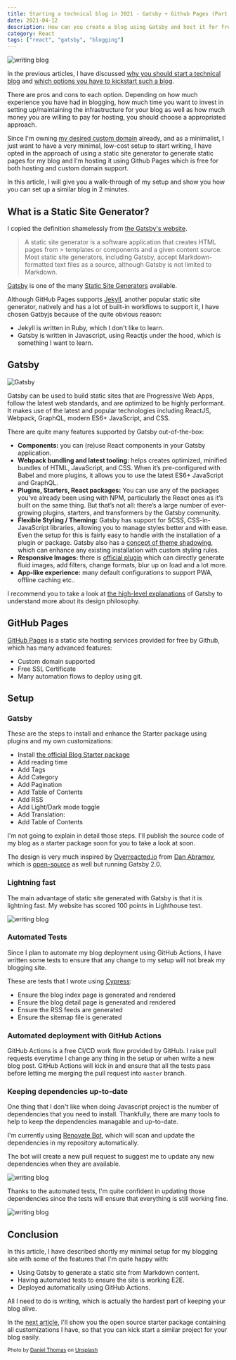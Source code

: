 ```yaml
---
title: Starting a technical blog in 2021 - Gatsby + Github Pages (Part 3)
date: 2021-04-12
description: How can you create a blog using Gatsby and host it for free on Github Pages?
category: React
tags: ["react", "gatsby", "blogging"]
---
```


![writing blog](banner.jpeg)

In the previous articles, I have discussed [why you should start a technical blog](https://antran.app/2021/minimal-technical-blogging-part1/) and [which options you have to kickstart such a blog](https://antran.app/2021/minimal-technical-blogging-part2/).

There are pros and cons to each option. Depending on how much experience you have had in blogging, how much time you want to invest in setting up/maintaining the infrastructure for your blog as well as how much money you are willing to pay for hosting, you should choose a appropriated approach.

Since I'm owning [my desired custom domain](https://antran.app) already, and as a minimalist, I just want to have a very minimal, low-cost setup to start writing, I have opted in the approach of using a static site generator to generate static pages for my blog and I'm hosting it using Github Pages which is free for both hosting and custom domain support.

In this article, I will give you a walk-through of my setup and show you how you can set up a similar blog in 2 minutes.

## What is a Static Site Generator?

I copied the definition shamelessly from [the Gatsby's website](https://www.gatsbyjs.com/docs/glossary/static-site-generator/).

> A static site generator is a software application that creates HTML pages from > templates or components and a given content source. Most static site generators, including Gatsby, accept Markdown-formatted text files as a source, although Gatsby is not limited to Markdown.

[Gatsby](https://www.gatsbyjs.com/) is one of the many [Static Site Generators](https://jamstack.org/generators/) available.

Although GitHub Pages supports [Jekyll](https://jekyllrb.com/), another popular static site generator, natively and has a lot of built-in workflows to support it, I have chosen Gatbyjs because of the quite obvious reason:

- Jekyll is written in Ruby, which I don't like to learn.
- Gatsby is written in Javascript, using Reactjs under the hood, which is something I want to learn.

## Gatsby

![Gatsby](./gatsbyjs.png)

Gatsby can be used to build static sites that are Progressive Web Apps, follow the latest web standards, and are optimized to be highly performant. It makes use of the latest and popular technologies including ReactJS, Webpack, GraphQL, modern ES6+ JavaScript, and CSS.

There are quite many features supported by Gatsby out-of-the-box:
- **Components:** you can (re)use React components in your Gatsby application.
- **Webpack bundling and latest tooling:** helps creates optimized, minified bundles of HTML, JavaScript, and CSS. When it’s pre-configured with Babel and more plugins, it allows you to use the latest ES6+ JavaScript and GraphQL.
- **Plugins, Starters, React packages:** You can use any of the packages you’ve already been using with NPM, particularly the React ones as it’s built on the same thing. But that’s not all: there’s a large number of ever-growing plugins, starters, and transformers by the Gatsby community.
- **Flexible Styling / Theming:** Gatsby has support for SCSS, CSS-in-JavaScript libraries, allowing you to manage styles better and with ease. Even the setup for this is fairly easy to handle with the installation of a plugin or package. Gatsby also has a [concept of theme shadowing](https://www.gatsbyjs.com/docs/how-to/plugins-and-themes/shadowing/), which can enhance any existing installation with custom styling rules.
- **Responsive Images:** there is [official plugin](https://www.gatsbyjs.com/plugins/gatsby-plugin-sharp/) which can directly generate fluid images, add filters, change formats, blur up on load and a lot more.
- **App-like experience:** many default configurations to support PWA, offline caching etc..

I recommend you to take a look at [the high-level explanations](https://www.gatsbyjs.com/docs/conceptual/) of Gatsby to understand more about its design philosophy.

## GitHub Pages

[GitHub Pages](https://pages.github.com/) is a static site hosting services provided for free by Github, which has many advanced features:

- Custom domain supported
- Free SSL Certificate
- Many automation flows to deploy using git.

## Setup

### Gatsby

These are the steps to install and enhance the Starter package using plugins and my own customizations:

- Install [the official Blog Starter package](https://github.com/gatsbyjs/gatsby-starter-blog)
- Add reading time
- Add Tags
- Add Category
- Add Pagination
- Add Table of Contents
- Add RSS
- Add Light/Dark mode toggle
- Add Translation:
- Add Table of Contents

I'm not going to explain in detail those steps. I'll publish the source code of my blog as a starter package soon for you to take a look at soon.

The design is very much inspired by [Overreacted.io](https://overreacted.io/) from [Dan Abramov](https://twitter.com/dan_abramov), which is [open-source](https://github.com/gaearon/overreacted.io) as well but running Gatsby 2.0.

### Lightning fast

The main advantage of static site generated with Gatsby is that it is lightning fast. My website has scored 100 points in Lighthouse test.

![writing blog](lighthouse.png)

### Automated Tests

Since I plan to automate my blog deployment using GitHub Actions, I have written some tests to ensure that any change to my setup will not break my blogging site. 

These are tests that I wrote using [Cypress](https://www.cypress.io/):

- Ensure the blog index page is generated and rendered
- Ensure the blog detail page is generated and rendered
- Ensure the RSS feeds are generated
- Ensure the sitemap file is generated

### Automated deployment with GitHub Actions

GitHub Actions is a free CI/CD work flow provided by GitHub. I raise pull requests everytime I change any thing in the setup or when write a new blog post. GitHub Actions will kick in and ensure that all the tests pass before letting me merging the pull request into `master` branch.

### Keeping dependencies up-to-date

One thing that I don't like when doing Javascript project is the number of dependencies that you need to install. Thankfully, there are many tools to help to keep the dependencies managable and up-to-date.

I'm currently using [Renovate Bot](https://github.com/renovatebot/renovate), which will scan and update the dependencies in my repository automatically. 

The bot will create a new pull request to suggest me to update any new dependencies when they are available. 

![writing blog](renovatebot.png)

Thanks to the automated tests, I'm quite confident in updating those dependencies since the tests will ensure that everything is still working fine.

![writing blog](renovate_pr_check.png)

## Conclusion

In this article, I have described shortly my minimal setup for my blogging site with some of the features that I'm quite happy with:
- Using Gatsby to generate a static site from Markdown content. 
- Having automated tests to ensure the site is working E2E.
- Deployed automatically using GitHub Actions.

All I need to do is writing, which is actually the hardest part of keeping your blog alive.

In the [next article](https://antran.app/2021/minimal-technical-blogging-part4/), I'll show you the open source starter package containing all customizations I have, so that you can kick start a similar project for your blog easily.

<sub>Photo by [Daniel Thomas](https://unsplash.com/@saltnstreets) on [Unsplash](https://unsplash.com/s/photos/computer-writing)<sub>
